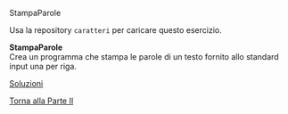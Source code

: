 StampaParole



Usa la repository `caratteri` per caricare questo esercizio.

**StampaParole**<br>
Crea un programma che stampa le parole di un testo fornito allo standard input
una per riga.

<a href="https://github.com/FabioZTessitore/laboratorio/tree/master/esercizi/part-ii/caratteri">Soluzioni</a>

<a href="/activities/2">Torna alla Parte II</a>
